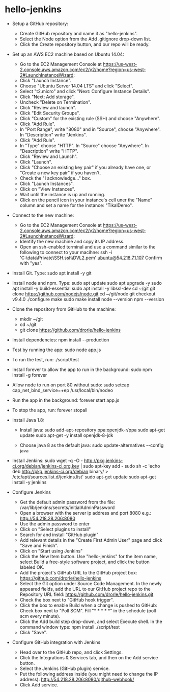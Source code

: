 # hello-jenkins

- Setup a GitHub repository:
  - Create GitHub repository and name it as "hello-jenkins".
  - Select the Node option from the Add .gitignore drop-down list.
  - Click the Create repository button, and our repo will be ready.
- Set up an AWS EC2 machine based on Ubuntu 14.04:
  - Go to the EC2 Management Console at https://us-west-2.console.aws.amazon.com/ec2/v2/home?region=us-west-2#LaunchInstanceWizard:
  - Click "Launch Instance".
  - Choose "Ubuntu Server 14.04 LTS" and click "Select".
  - Select "t2.micro" and click "Next: Configure Instance Details".
  - Click "Next: Add storage".
  - Uncheck "Delete on Termination".
  - Click "Review and launch".
  - Click "Edit Security Groups".
  - Click "Custom" for the existing rule (SSH) and choose "Anywhere".
  - Click "Add Rule".
  - In "Port Range", write "8080" and in "Source", choose "Anywhere". In "Description" write "Jenkins".
  - Click "Add Rule".
  - In "Type" choose "HTTP". In "Source" choose "Anywhere". In "Description" write "HTTP".
  - Click "Review and Launch".
  - Click "Launch".
  - Click "Choose an existing key pair" if you already have one, or "Create a new key pair" if you haven't.
  - Check the "I acknowledge..." box.
  - Click "Launch Instances".
  - Click on "View Instances".
  - Wait until the instance is up and running.
  - Click on the pencil icon in your instance's cell uner the "Name" column and set a name for the instance: "TikalDemo".
- Connect to the new machine:
  - Go to the EC2 Management Console at https://us-west-2.console.aws.amazon.com/ec2/v2/home?region=us-west-2#LaunchInstanceWizard:
  - Identify the new machine and copy its IP address.
  - Open an ssh-enabled terminal and use a command similar to the following to connect to your macihne:
    ssh -i 'C:\data\Private\SSH\.ssh\DVL2.pem' ubuntu@54.218.71.107
    Confirm with "yes".
- Install Git. Type:
  sudo apt install -y git
- Install node and npm. Type:
  sudo apt update
  sudo apt upgrade -y
  sudo apt install -y build-essential
  sudo apt install -y libssl-dev
  cd ~/git
  git clone https://github.com/nodejs/node.git
  cd ~/git/node
  git checkout v9.4.0
  ./configure
  make
  sudo make install
  node --version
  npm --version

- Clone the repository from GitHub to the machine:
  - mkdir ~/git
  - cd ~/git
  - git clone https://github.com/drorle/hello-jenkins
  
- Install dependencies:
  npm install --production
- Test by running the app:
  sudo node app.js
- To run the test, run:
  ./script/test

- Install forever to allow the app to run in the background:
  sudo npm install -g forever

- Allow node to run on port 80 without sudo:
  sudo setcap cap_net_bind_service=+ep /usr/local/bin/nodeo

- Run the app in the background:
  forever start app.js
- To stop the app, run:
  forever stopall

- Install Java 1.8:
  - Install java:
    sudo add-apt-repository ppa:openjdk-r/ppa
    sudo apt-get update
    sudo apt-get -y install openjdk-8-jdk

  - Choose java 8 as the default java:
    sudo update-alternatives --config java

- Install Jenkins:
  sudo wget -q -O - http://pkg.jenkins-ci.org/debian/jenkins-ci.org.key | sudo apt-key add -
  sudo sh -c 'echo deb http://pkg.jenkins-ci.org/debian binary/ > /etc/apt/sources.list.d/jenkins.list'
  sudo apt-get update
  sudo apt-get install -y jenkins

- Configure Jenkins
  - Get the default admin password from the file:
    /var/lib/jenkins/secrets/initialAdminPassword
  - Open a browser with the server ip address and port 8080
    e.g.: http://54.218.28.206:8080
  - Use the admin password to enter
  - Click on "Select plugins to install"
  - Search for and install "GitHub plugin"
  - Add relevant details in the "Create First Admin User" page and click "Save and Finish".
  - Click on "Start using Jenkins"
  - Click the New Item button. Use "hello-jenkins" for the item name, select Build a free-style software project, and click the button labeled OK.
  - Add the project's GitHub URL to the GitHub project box:
    https://github.com/drorle/hello-jenkins
  - Select the Git option under Source Code Management. In the newly appeared fields, add the URL to our GitHub project repo to the Repository URL field:
   https://github.com/drorle/hello-jenkins.git
  - Check the box next to "GitHub hook trigger".
  - Click the box to enable Build when a change is pushed to GitHub:
    Check box next to "Poll SCM".
    Fill "* * * * *" in the schedule (poll scm every minute).
  - Click the Add build step drop-down, and select Execute shell. In the command window type:
    npm install
    ./script/test
  - Click "Save".

- Configure GitHub integration with Jenkins
  - Head over to the GitHub repo, and click Settings. 
  - Click the Integrations & Services tab, and then on the Add service button.
  - Select the Jenkins (GitHub plugin) service.
  - Put the following address inside (you might need to change the IP address):
    http://54.218.28.206:8080/github-webhook/
  - Click Add service. 



